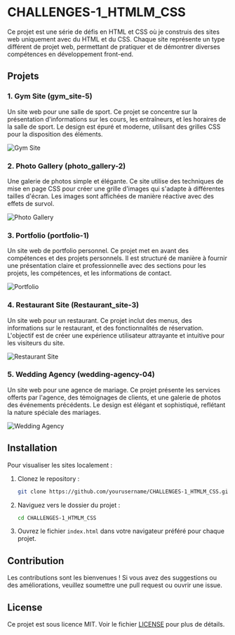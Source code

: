 # CHALLENGES-1_HTMLM_CSS

Ce projet est une série de défis en HTML et CSS où je construis des sites web uniquement avec du HTML et du CSS. Chaque site représente un type différent de projet web, permettant de pratiquer et de démontrer diverses compétences en développement front-end.

## Projets

### 1. Gym Site (gym_site-5)
Un site web pour une salle de sport. Ce projet se concentre sur la présentation d'informations sur les cours, les entraîneurs, et les horaires de la salle de sport. Le design est épuré et moderne, utilisant des grilles CSS pour la disposition des éléments.

![Gym Site](./path_to_image/gym_site-5.png)

### 2. Photo Gallery (photo_gallery-2)
Une galerie de photos simple et élégante. Ce site utilise des techniques de mise en page CSS pour créer une grille d'images qui s'adapte à différentes tailles d'écran. Les images sont affichées de manière réactive avec des effets de survol.

![Photo Gallery](./path_to_image/photo_gallery-2.png)

### 3. Portfolio (portfolio-1)
Un site web de portfolio personnel. Ce projet met en avant des compétences et des projets personnels. Il est structuré de manière à fournir une présentation claire et professionnelle avec des sections pour les projets, les compétences, et les informations de contact.

![Portfolio](./path_to_image/portfolio-1.png)

### 4. Restaurant Site (Restaurant_site-3)
Un site web pour un restaurant. Ce projet inclut des menus, des informations sur le restaurant, et des fonctionnalités de réservation. L'objectif est de créer une expérience utilisateur attrayante et intuitive pour les visiteurs du site.

![Restaurant Site](./path_to_image/Restaurant_site-3.png)

### 5. Wedding Agency (wedding-agency-04)
Un site web pour une agence de mariage. Ce projet présente les services offerts par l'agence, des témoignages de clients, et une galerie de photos des événements précédents. Le design est élégant et sophistiqué, reflétant la nature spéciale des mariages.

![Wedding Agency](./path_to_image/wedding-agency-04.png)

## Installation

Pour visualiser les sites localement :

1. Clonez le repository :
    ```bash
    git clone https://github.com/yourusername/CHALLENGES-1_HTMLM_CSS.git
    ```

2. Naviguez vers le dossier du projet :
    ```bash
    cd CHALLENGES-1_HTMLM_CSS
    ```

3. Ouvrez le fichier `index.html` dans votre navigateur préféré pour chaque projet.

## Contribution

Les contributions sont les bienvenues ! Si vous avez des suggestions ou des améliorations, veuillez soumettre une pull request ou ouvrir une issue.

## License

Ce projet est sous licence MIT. Voir le fichier [LICENSE](LICENSE) pour plus de détails.
